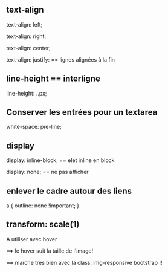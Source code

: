 ## text-align

text-align: left;

text-align: right;

text-align: center;

text-align: justify: == lignes alignées à la fin


## line-height == interligne

line-height: ..px;

## Conserver les entrées pour un textarea

white-space: pre-line;

## display

display: inline-block; == elet inline en block

display: none; == ne pas afficher

## enlever le cadre autour des liens 

a {
	outline: none !important;
}

## transform: scale(1)

A utiliser avec hover

==> le hover suit la taille de l'image! 

==> marche très bien avec la class: img-responsive bootstrap !!